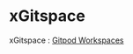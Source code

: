 # xGitspace
xGitspace : [Gitpod Workspaces](https://gitpod.io/#https://github.com/NotHarshhaa/xGitspace)
